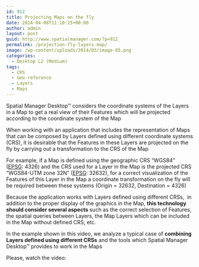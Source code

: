```yaml
---
id: 912
title: Projecting Maps on the fly
date: 2014-04-08T11:10:25+00:00
author: admin
layout: post
guid: http://www.spatialmanager.com/?p=912
permalink: /projection-fly-layers-map/
image: /wp-content/uploads/2014/03/image-85.png
categories:
  - Desktop L2 (Medium)
tags:
  - CRS
  - Geo-reference
  - Layers
  - Maps
---
```

Spatial Manager Desktop™ considers the coordinate systems of the Layers in a Map to get a real view of their Features which will be projected according to the coordinate system of the Map <!--more-->

When working with an application that includes the representation of Maps that can be composed by Layers defined using different coordinate systems (CRS), it is desirable that the Features in these Layers are projected on the fly by carrying out a transformation to the CRS of the Map

For example, if a Map is defined using the geographic CRS &#8220;WGS84&#8221; (<a title="EPSG Geodetic Parameter Dataset" href="http://www.epsg-registry.org/" target="_blank" rel="nofollow">EPSG</a>: 4326) and the CRS used for a Layer in the Map is the projected CRS &#8220;WGS84-UTM zone 32N&#8221; (<a title="EPSG Geodetic Parameter Dataset" href="http://www.epsg-registry.org/" target="_blank" rel="nofollow">EPSG</a>: 32632), for a correct visualization of the Features of this Layer in the Map a coordinate transformation on the fly will be required between these systems (Origin = 32632, Destination = 4326)

Because the application works with Layers defined using different CRSs,  in addition to the proper display of the graphics in the Map, **this technology should consider several aspects** such as the correct selection of Features, the spatial queries between Layers, the Map Layers which can be included in the Map without defined CRS, etc.

In the example shown in this video, we analyze a typical case of **combining Layers defined using different CRSs** and the tools which Spatial Manager Desktop™ provides to work in the Maps

Please, watch the video: